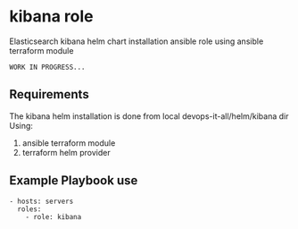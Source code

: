 kibana role
===========

Elasticsearch kibana helm chart installation ansible role using ansible terraform module

    WORK IN PROGRESS...

Requirements
------------

The kibana helm installation is done from local devops-it-all/helm/kibana dir
Using: 
1) ansible terraform module
2) terraform helm provider

Example Playbook use
--------------------

    - hosts: servers
      roles:
        - role: kibana

